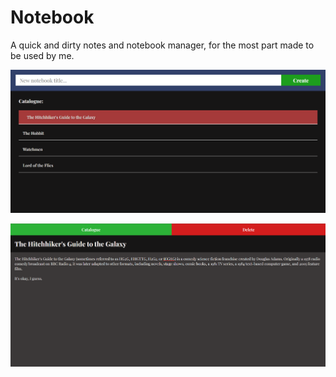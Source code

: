 # Notebook

A quick and dirty notes and notebook manager, for the most part made to be used by me.

![Home Page](https://raw.githubusercontent.com/5aharsh/notebook/master/images/page1.png)

![Notebook](https://raw.githubusercontent.com/5aharsh/notebook/master/images/page2.png)